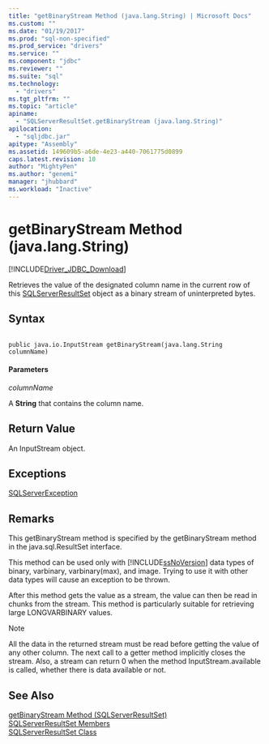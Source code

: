 ```yaml
---
title: "getBinaryStream Method (java.lang.String) | Microsoft Docs"
ms.custom: ""
ms.date: "01/19/2017"
ms.prod: "sql-non-specified"
ms.prod_service: "drivers"
ms.service: ""
ms.component: "jdbc"
ms.reviewer: ""
ms.suite: "sql"
ms.technology: 
  - "drivers"
ms.tgt_pltfrm: ""
ms.topic: "article"
apiname: 
  - "SQLServerResultSet.getBinaryStream (java.lang.String)"
apilocation: 
  - "sqljdbc.jar"
apitype: "Assembly"
ms.assetid: 149609b5-a6de-4e23-a440-7061775d0899
caps.latest.revision: 10
author: "MightyPen"
ms.author: "genemi"
manager: "jhubbard"
ms.workload: "Inactive"
---
```

# getBinaryStream Method (java.lang.String)
[!INCLUDE[Driver_JDBC_Download](../../../includes/driver_jdbc_download.md)]

  Retrieves the value of the designated column name in the current row of this [SQLServerResultSet](../../../connect/jdbc/reference/sqlserverresultset-class.md) object as a binary stream of uninterpreted bytes.  
  
## Syntax  
  
```  
  
public java.io.InputStream getBinaryStream(java.lang.String columnName)  
```  
  
#### Parameters  
 *columnName*  
  
 A **String** that contains the column name.  
  
## Return Value  
 An InputStream object.  
  
## Exceptions  
 [SQLServerException](../../../connect/jdbc/reference/sqlserverexception-class.md)  
  
## Remarks  
 This getBinaryStream method is specified by the getBinaryStream method in the java.sql.ResultSet interface.  
  
 This method can be used only with [!INCLUDE[ssNoVersion](../../../includes/ssnoversion_md.md)] data types of binary, varbinary, varbinary(max), and image. Trying to use it with other data types will cause an exception to be thrown.  
  
 After this method gets the value as a stream, the value can then be read in chunks from the stream. This method is particularly suitable for retrieving large LONGVARBINARY values.  
  
> [!NOTE]  
>  All the data in the returned stream must be read before getting the value of any other column. The next call to a getter method implicitly closes the stream. Also, a stream can return 0 when the method InputStream.available is called, whether there is data available or not.  
  
## See Also  
 [getBinaryStream Method &#40;SQLServerResultSet&#41;](../../../connect/jdbc/reference/getbinarystream-method-sqlserverresultset.md)   
 [SQLServerResultSet Members](../../../connect/jdbc/reference/sqlserverresultset-members.md)   
 [SQLServerResultSet Class](../../../connect/jdbc/reference/sqlserverresultset-class.md)  
  
  
